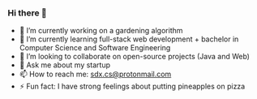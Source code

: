 ### Hi there 👋

- 🔭 I’m currently working on a gardening algorithm
- 🌱 I’m currently learning full-stack web development + bachelor in Computer Science and Software Engineering
- 👯 I’m looking to collaborate on open-source projects (Java and Web)
- 💬 Ask me about my startup
- 📫 How to reach me: sdx.cs@protonmail.com
- ⚡ Fun fact: I have strong feelings about putting pineapples on pizza
